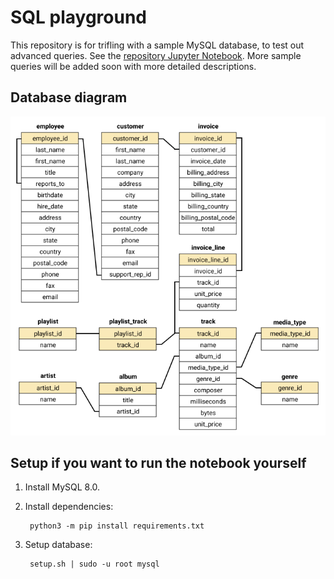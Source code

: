 # SQL playground

This repository is for trifling with a sample MySQL database, to test out advanced queries. See the [repository Jupyter Notebook](https://github.com/dwitvliet/SQL-playground/blob/main/SQL-playground.ipynb). More sample queries will be added soon with more detailed descriptions.

## Database diagram

![](data/chinook_diagram.png)


## Setup if you want to run the notebook yourself

1) Install MySQL 8.0.

2) Install dependencies:
   
        python3 -m pip install requirements.txt
    
3) Setup database: 

        setup.sh | sudo -u root mysql